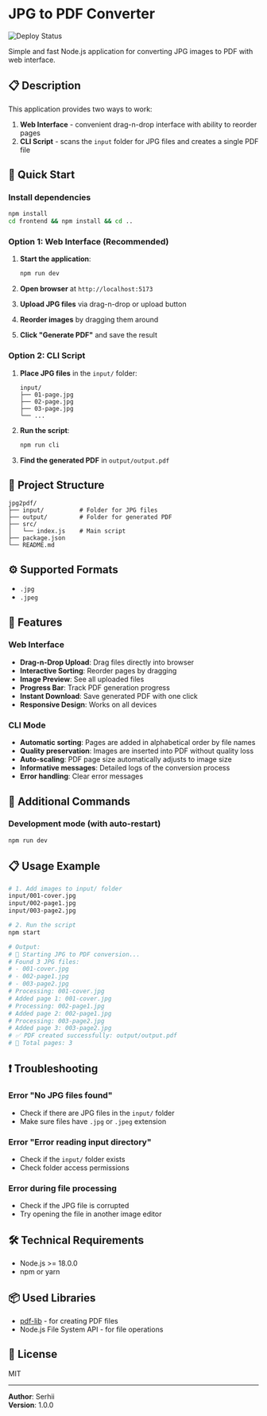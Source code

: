 # JPG to PDF Converter

![Deploy Status](https://github.com/wild-north/jpg2pdf/actions/workflows/deploy.yml/badge.svg)

Simple and fast Node.js application for converting JPG images to PDF with web interface.

## 📋 Description

This application provides two ways to work:
1. **Web Interface** - convenient drag-n-drop interface with ability to reorder pages
2. **CLI Script** - scans the `input` folder for JPG files and creates a single PDF file

## 🚀 Quick Start

### Install dependencies

```bash
npm install
cd frontend && npm install && cd ..
```

### Option 1: Web Interface (Recommended)

1. **Start the application**:
   ```bash
   npm run dev
   ```

2. **Open browser** at `http://localhost:5173`

3. **Upload JPG files** via drag-n-drop or upload button

4. **Reorder images** by dragging them around

5. **Click "Generate PDF"** and save the result

### Option 2: CLI Script

1. **Place JPG files** in the `input/` folder:
   ```
   input/
   ├── 01-page.jpg
   ├── 02-page.jpg
   ├── 03-page.jpg
   └── ...
   ```

2. **Run the script**:
   ```bash
   npm run cli
   ```

3. **Find the generated PDF** in `output/output.pdf`

## 📁 Project Structure

```
jpg2pdf/
├── input/          # Folder for JPG files
├── output/         # Folder for generated PDF
├── src/
│   └── index.js    # Main script
├── package.json
└── README.md
```

## ⚙️ Supported Formats

- `.jpg`
- `.jpeg`

## 📝 Features

### Web Interface
- **Drag-n-Drop Upload**: Drag files directly into browser
- **Interactive Sorting**: Reorder pages by dragging
- **Image Preview**: See all uploaded files
- **Progress Bar**: Track PDF generation progress
- **Instant Download**: Save generated PDF with one click
- **Responsive Design**: Works on all devices

### CLI Mode
- **Automatic sorting**: Pages are added in alphabetical order by file names
- **Quality preservation**: Images are inserted into PDF without quality loss
- **Auto-scaling**: PDF page size automatically adjusts to image size
- **Informative messages**: Detailed logs of the conversion process
- **Error handling**: Clear error messages

## 🔧 Additional Commands

### Development mode (with auto-restart)
```bash
npm run dev
```

## 📋 Usage Example

```bash
# 1. Add images to input/ folder
input/001-cover.jpg
input/002-page1.jpg
input/003-page2.jpg

# 2. Run the script
npm start

# Output:
# 🔄 Starting JPG to PDF conversion...
# Found 3 JPG files:
# - 001-cover.jpg
# - 002-page1.jpg  
# - 003-page2.jpg
# Processing: 001-cover.jpg
# Added page 1: 001-cover.jpg
# Processing: 002-page1.jpg
# Added page 2: 002-page1.jpg
# Processing: 003-page2.jpg
# Added page 3: 003-page2.jpg
# ✅ PDF created successfully: output/output.pdf
# 📄 Total pages: 3
```

## ❗ Troubleshooting

### Error "No JPG files found"
- Check if there are JPG files in the `input/` folder
- Make sure files have `.jpg` or `.jpeg` extension

### Error "Error reading input directory"
- Check if the `input/` folder exists
- Check folder access permissions

### Error during file processing
- Check if the JPG file is corrupted
- Try opening the file in another image editor

## 🛠 Technical Requirements

- Node.js >= 18.0.0
- npm or yarn

## 📦 Used Libraries

- [pdf-lib](https://pdf-lib.js.org/) - for creating PDF files
- Node.js File System API - for file operations

## 📄 License

MIT

---

**Author**: Serhii  
**Version**: 1.0.0
